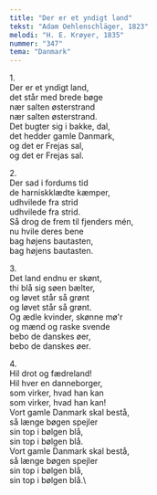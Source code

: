```yaml
---
title: "Der er et yndigt land"
tekst: "Adam Oehlenschläger, 1823"
melodi: "H. E. Krøyer, 1835"
nummer: "347"
tema: "Danmark"
---
```

1\.\
Der er et yndigt land,\
det står med brede bøge\
nær salten østerstrand\
nær salten østerstrand.\
Det bugter sig i bakke, dal,\
det hedder gamle Danmark,\
og det er Frejas sal,\
og det er Frejas sal.

2\.\
Der sad i fordums tid\
de harniskklædte kæmper,\
udhvilede fra strid\
udhvilede fra strid.\
Så drog de frem til fjenders mén,\
nu hvile deres bene\
bag højens bautasten,\
bag højens bautasten.

3\.\
Det land endnu er skønt,\
thi blå sig søen bælter,\
og løvet står så grønt\
og løvet står så grønt.\
Og ædle kvinder, skønne mø'r\
og mænd og raske svende\
bebo de danskes øer,\
bebo de danskes øer.

4\.\
Hil drot og fædreland!\
Hil hver en danneborger,\
som virker, hvad han kan\
som virker, hvad han kan!\
Vort gamle Danmark skal bestå,\
så længe bøgen spejler\
sin top i bølgen blå,\
sin top i bølgen blå.\
Vort gamle Danmark skal bestå,\
så længe bøgen spejler\
sin top i bølgen blå,\
sin top i bølgen blå.\
